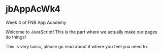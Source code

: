 # jbAppAcWk4
Week 4 of FNB App Academy


Welcome to JavaScript! This is the part where we actually make our pages do things!

This is very basic, please go read about it where you feel you need to.